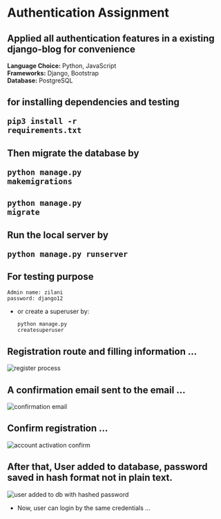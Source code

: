 # Authentication Assignment

## Applied all authentication features in a existing django-blog for convenience

<b>Language Choice:</b> Python, JavaScript <br>
<b>Frameworks:</b> Django, Bootstrap <br>
<b>Database:</b> PostgreSQL <br>
## for installing dependencies and testing <pre><code>pip3 install -r requirements.txt </code></pre>
## Then migrate the database by <pre><code>python manage.py makemigrations</code></pre>
##                              <pre><code>python manage.py migrate</code></pre>
## Run the local server by <pre><code>python manage.py runserver</code></pre>
## For testing purpose <br>
    Admin name: zilani
    password: django12
    
* or create a superuser by: <pre><code>python manage.py createsuperuser</code></pre>


## Registration route and filling information ...
![register process](https://user-images.githubusercontent.com/42479575/55678492-87929e00-591c-11e9-9d64-feab425b943c.png)

## A confirmation email sent to the email ...
![confirmation email](https://user-images.githubusercontent.com/42479575/55678504-db9d8280-591c-11e9-9d23-7225487ad998.png)

## Confirm registration ...
![account activation confirm](https://user-images.githubusercontent.com/42479575/55678515-08ea3080-591d-11e9-99ae-1133546e6be5.png)

## After that, User added to database, password saved in hash format not in plain text.
![user added to db with hashed password](https://user-images.githubusercontent.com/42479575/55678522-23bca500-591d-11e9-82bd-cdfc5e22cb9c.png)

* Now, user can login by the same credentials ...
